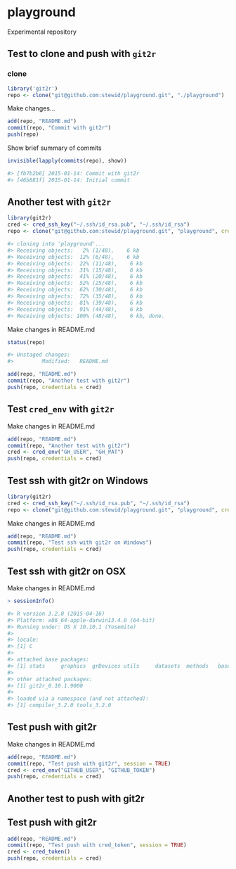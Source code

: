 # playground
Experimental repository

## Test to clone and push with `git2r`

### clone

```r
library('git2r')
repo <- clone("git@github.com:stewid/playground.git", "./playground")
```

Make changes...

```r
add(repo, "README.md")
commit(repo, "Commit with git2r")
push(repo)
```

Show brief summary of commits

```r
invisible(lapply(commits(repo), show))
```

```r
#> [fb7b2b6] 2015-01-14: Commit with git2r
#> [46b881f] 2015-01-14: Initial commit
```

## Another test with `git2r`

```r
library(git2r)
cred <- cred_ssh_key("~/.ssh/id_rsa.pub", "~/.ssh/id_rsa")
repo <- clone("git@github.com:stewid/playground.git", "playground", credentials = cred)
```

```r
#> cloning into 'playground'...
#> Receiving objects:   2% (1/48),    6 kb
#> Receiving objects:  12% (6/48),    6 kb
#> Receiving objects:  22% (11/48),    6 kb
#> Receiving objects:  31% (15/48),    6 kb
#> Receiving objects:  41% (20/48),    6 kb
#> Receiving objects:  52% (25/48),    6 kb
#> Receiving objects:  62% (30/48),    6 kb
#> Receiving objects:  72% (35/48),    6 kb
#> Receiving objects:  81% (39/48),    6 kb
#> Receiving objects:  91% (44/48),    6 kb
#> Receiving objects: 100% (48/48),    6 kb, done.
```

Make changes in README.md

```r
status(repo)
```

```r
#> Unstaged changes:
#>         Modified:   README.md
```

```r
add(repo, "README.md")
commit(repo, "Another test with git2r")
push(repo, credentials = cred)
```

## Test `cred_env` with `git2r`

Make changes in README.md

```r
add(repo, "README.md")
commit(repo, "Another test with git2r")
cred <- cred_env("GH_USER", "GH_PAT")
push(repo, credentials = cred)
```

## Test ssh with git2r on Windows

```r
library(git2r)
cred <- cred_ssh_key("~/.ssh/id_rsa.pub", "~/.ssh/id_rsa")
repo <- clone("git@github.com:stewid/playground.git", "playground", credentials = cred)
```

Make changes in README.md

```r
add(repo, "README.md")
commit(repo, "Test ssh with git2r on Windows")
push(repo, credentials = cred)
```

## Test ssh with git2r on OSX

Make changes in README.md

```r
> sessionInfo()
```

```r
#> R version 3.2.0 (2015-04-16)
#> Platform: x86_64-apple-darwin13.4.0 (64-bit)
#> Running under: OS X 10.10.1 (Yosemite)
#>
#> locale:
#> [1] C
#>
#> attached base packages:
#> [1] stats     graphics  grDevices utils     datasets  methods   base
#>
#> other attached packages:
#> [1] git2r_0.10.1.9000
#>
#> loaded via a namespace (and not attached):
#> [1] compiler_3.2.0 tools_3.2.0
```

## Test push with git2r

Make changes in README.md

```r
add(repo, "README.md")
commit(repo, "Test push with git2r", session = TRUE)
cred <- cred_env("GITHUB_USER", "GITHUB_TOKEN")
push(repo, credentials = cred)
```

## Another test to push with git2r

## Test push with git2r

```r
add(repo, "README.md")
commit(repo, "Test push with cred_token", session = TRUE)
cred <- cred_token()
push(repo, credentials = cred)
```
